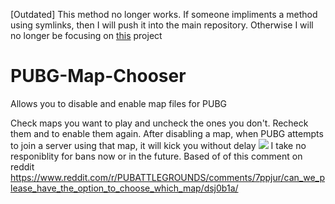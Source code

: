 [Outdated]
This method no longer works. If someone impliments a method using symlinks, then I will push it into the main repository. Otherwise I will no longer be focusing on [this](https://github.com/EpicKitten/PUBG-Replay-Manager) project
# PUBG-Map-Chooser
Allows you to disable and enable map files for PUBG

Check maps you want to play and uncheck the ones you don't. Recheck them and to enable them again.
After disabling a map, when PUBG attempts to join a server using that map, it will kick you without delay
![](https://i.imgur.com/SLv9yGM.jpg)
I take no responiblity for bans now or in the future.
Based of of this comment on reddit 
https://www.reddit.com/r/PUBATTLEGROUNDS/comments/7ppjur/can_we_please_have_the_option_to_choose_which_map/dsj0b1a/
